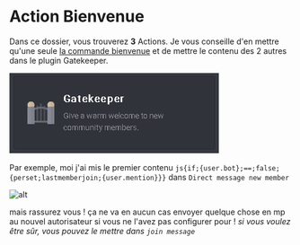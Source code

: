 # Action Bienvenue
Dans ce dossier, vous trouverez **3** Actions. Je vous conseille d'en mettre qu'une seule [la commande bienvenue](https://github.com/Merlode11/botscustomcommands/blob/master/Atlas/bienvenue/label-bienvenue.action) et de mettre le contenu des 2 autres dans le plugin Gatekeeper. 

![alt](https://raw.githubusercontent.com/Merlode11/botscustomcommands/master/images/gatekeeper.png)

Par exemple, moi j'ai mis le premier contenu
```js{if;{user.bot};==;false;{perset;lastmemberjoin;{user.mention}}}```
dans `Direct message new member`

![alt](https://raw.githubusercontent.com/Merlode11/botscustomcommands/master/images/direct%20message%20new%20member.png)

mais rassurez vous ! ça ne va en aucun cas envoyer quelque chose en mp au nouvel autorisateur si vous ne l'avez pas configurer pour ! *si vous voulez être sûr, vous pouvez le mettre dans `join message`*
